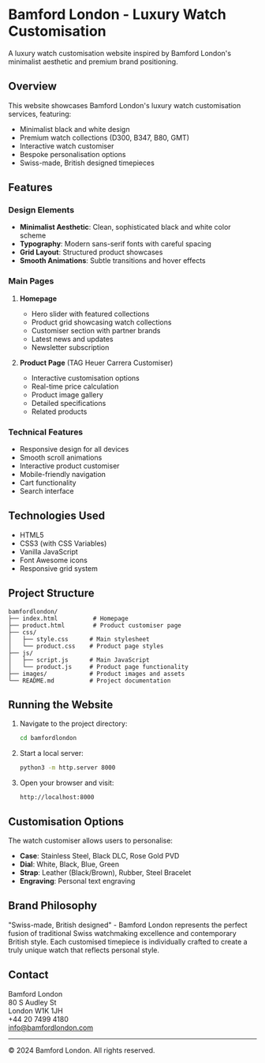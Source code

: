 # Bamford London - Luxury Watch Customisation

A luxury watch customisation website inspired by Bamford London's minimalist aesthetic and premium brand positioning.

## Overview

This website showcases Bamford London's luxury watch customisation services, featuring:
- Minimalist black and white design
- Premium watch collections (D300, B347, B80, GMT)
- Interactive watch customiser
- Bespoke personalisation options
- Swiss-made, British designed timepieces

## Features

### Design Elements
- **Minimalist Aesthetic**: Clean, sophisticated black and white color scheme
- **Typography**: Modern sans-serif fonts with careful spacing
- **Grid Layout**: Structured product showcases
- **Smooth Animations**: Subtle transitions and hover effects

### Main Pages
1. **Homepage**
   - Hero slider with featured collections
   - Product grid showcasing watch collections
   - Customiser section with partner brands
   - Latest news and updates
   - Newsletter subscription

2. **Product Page** (TAG Heuer Carrera Customiser)
   - Interactive customisation options
   - Real-time price calculation
   - Product image gallery
   - Detailed specifications
   - Related products

### Technical Features
- Responsive design for all devices
- Smooth scroll animations
- Interactive product customiser
- Mobile-friendly navigation
- Cart functionality
- Search interface

## Technologies Used

- HTML5
- CSS3 (with CSS Variables)
- Vanilla JavaScript
- Font Awesome icons
- Responsive grid system

## Project Structure

```
bamfordlondon/
├── index.html          # Homepage
├── product.html        # Product customiser page
├── css/
│   ├── style.css      # Main stylesheet
│   └── product.css    # Product page styles
├── js/
│   ├── script.js      # Main JavaScript
│   └── product.js     # Product page functionality
├── images/            # Product images and assets
└── README.md          # Project documentation
```

## Running the Website

1. Navigate to the project directory:
   ```bash
   cd bamfordlondon
   ```

2. Start a local server:
   ```bash
   python3 -m http.server 8000
   ```

3. Open your browser and visit:
   ```
   http://localhost:8000
   ```

## Customisation Options

The watch customiser allows users to personalise:
- **Case**: Stainless Steel, Black DLC, Rose Gold PVD
- **Dial**: White, Black, Blue, Green
- **Strap**: Leather (Black/Brown), Rubber, Steel Bracelet
- **Engraving**: Personal text engraving

## Brand Philosophy

"Swiss-made, British designed" - Bamford London represents the perfect fusion of traditional Swiss watchmaking excellence and contemporary British style. Each customised timepiece is individually crafted to create a truly unique watch that reflects personal style.

## Contact

Bamford London  
80 S Audley St  
London W1K 1JH  
+44 20 7499 4180  
info@bamfordlondon.com

---

© 2024 Bamford London. All rights reserved. 